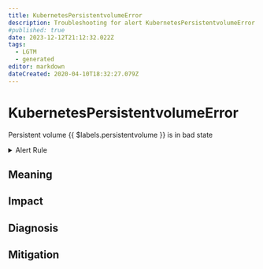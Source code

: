 ```yaml
---
title: KubernetesPersistentvolumeError
description: Troubleshooting for alert KubernetesPersistentvolumeError
#published: true
date: 2023-12-12T21:12:32.022Z
tags: 
  - LGTM
  - generated
editor: markdown
dateCreated: 2020-04-10T18:32:27.079Z
---
```


# KubernetesPersistentvolumeError

Persistent volume {{ $labels.persistentvolume }} is in bad state

<details>
  <summary>Alert Rule</summary>

{{% rule "kubernetes/kubestate-exporter.yml" "KubernetesPersistentvolumeError" %}}

{{% comment %}}

```yaml
alert: KubernetesPersistentvolumeError
expr: kube_persistentvolume_status_phase{phase=~"Failed|Pending", job="kube-state-metrics"} > 0
for: 0m
labels:
    severity: critical
annotations:
    summary: Kubernetes PersistentVolumeClaim pending ({{ $labels.namespace }}/{{ $labels.persistentvolumeclaim }})
    description: |-
        Persistent volume {{ $labels.persistentvolume }} is in bad state
          VALUE = {{ $value }}
          LABELS = {{ $labels }}
    runbook: https://github.com/srerun/prometheus-alerts/blob/main/content/runbooks/kubestate-exporter/KubernetesPersistentvolumeError.md

```

{{% /comment %}}

</details>


## Meaning
[//]: # "Short paragraph that explains what the alert means"


## Impact
[//]: # "What could / will happen if the alert is not addressed"



## Diagnosis
[//]: # "Steps to take to identify the cause of the problem"



## Mitigation
[//]: # "The steps necessary to resolve the alert"
